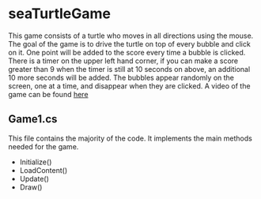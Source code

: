 # seaTurtleGame

This game consists of a turtle who moves in all directions using the mouse. The goal of the game is to drive the turtle on top of every bubble and click on
it.  One point will be added to the score every time a bubble is clicked.  There is a timer on the upper left hand corner, if you can make a score greater
than 9 when the timer is still at 10 seconds on above, an additional 10 more seconds will be added.  The bubbles appear randomly on the screen, one at a time, and disappear when they are clicked.  A video of the game can be found [here](https://youtu.be/gBdC4VSVZdg)

## Game1.cs
This file contains the majority of the code.  It implements the main methods needed for the game.
- Initialize()
- LoadContent()
- Update()
- Draw()
